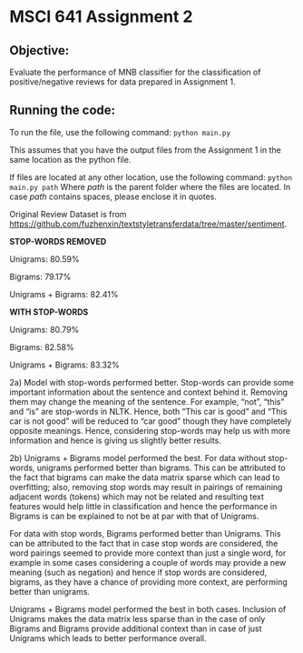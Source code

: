 # MSCI 641 Assignment 2


## Objective:
Evaluate the performance of MNB classifier for the classification of positive/negative reviews for data prepared in Assignment 1.


## Running the code:
To run the file, use the following command:
```python main.py```

This assumes that you have the output files from the Assignment 1 in the same location as the python file.

If files are located at any other location, use the following command:
```python main.py path```
Where *path* is the parent folder where the files are located. In case *path* contains spaces, please enclose it in quotes.

Original Review Dataset is from https://github.com/fuzhenxin/textstyletransferdata/tree/master/sentiment.

**STOP-WORDS REMOVED**

Unigrams: 80.59%

Bigrams: 79.17%

Unigrams + Bigrams: 82.41%


**WITH STOP-WORDS**

Unigrams: 80.79%

Bigrams: 82.58%

Unigrams + Bigrams: 83.32%

2a) Model with stop-words performed better.
Stop-words can provide some important information about the sentence and context behind it. Removing them may change the meaning of the sentence. For example, “not”, “this” and “is” are stop-words in NLTK. Hence, both “This car is good” and “This car is not good” will be reduced to “car good” though they have completely opposite meanings. Hence, considering stop-words may help us with more information and hence is giving us slightly better results.

2b) Unigrams + Bigrams model performed the best.
For data without stop-words, unigrams performed better than bigrams. This can be attributed to the fact that bigrams can make the data matrix sparse which can lead to overfitting; also, removing stop words may result in pairings of remaining adjacent words (tokens) which may not be related and resulting text features would help little in classification and hence the performance in Bigrams is can be explained to not be at par with that of Unigrams.

For data with stop words, Bigrams performed better than Unigrams. This can be attributed to the fact that in case stop words are considered, the word pairings seemed to provide more context than just a single word, for example in some cases considering a couple of words may provide a new meaning (such as negation) and hence if stop words are considered, bigrams, as they have a chance of providing more context, are performing better than unigrams.

Unigrams + Bigrams model performed the best in both cases. Inclusion of Unigrams makes the data matrix less sparse than in the case of only Bigrams and Bigrams provide additional context than in case of just Unigrams which leads to better performance overall.